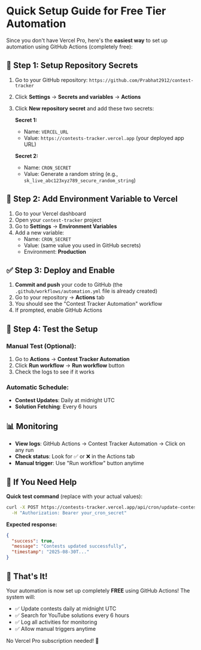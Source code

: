 # Quick Setup Guide for Free Tier Automation

Since you don't have Vercel Pro, here's the **easiest way** to set up automation using GitHub Actions (completely free):

## 🚀 Step 1: Setup Repository Secrets

1. Go to your GitHub repository: `https://github.com/Prabhat2912/contest-tracker`
2. Click **Settings** → **Secrets and variables** → **Actions**
3. Click **New repository secret** and add these two secrets:

   **Secret 1:**

   - Name: `VERCEL_URL`
   - Value: `https://contests-tracker.vercel.app` (your deployed app URL)

   **Secret 2:**

   - Name: `CRON_SECRET`
   - Value: Generate a random string (e.g., `sk_live_abc123xyz789_secure_random_string`)

## 🔧 Step 2: Add Environment Variable to Vercel

1. Go to your Vercel dashboard
2. Open your `contest-tracker` project
3. Go to **Settings** → **Environment Variables**
4. Add a new variable:
   - Name: `CRON_SECRET`
   - Value: (same value you used in GitHub secrets)
   - Environment: **Production**

## ✅ Step 3: Deploy and Enable

1. **Commit and push** your code to GitHub (the `.github/workflows/automation.yml` file is already created)
2. Go to your repository → **Actions** tab
3. You should see the "Contest Tracker Automation" workflow
4. If prompted, enable GitHub Actions

## 🎯 Step 4: Test the Setup

### Manual Test (Optional):

1. Go to **Actions** → **Contest Tracker Automation**
2. Click **Run workflow** → **Run workflow** button
3. Check the logs to see if it works

### Automatic Schedule:

- **Contest Updates**: Daily at midnight UTC
- **Solution Fetching**: Every 6 hours

## 📊 Monitoring

- **View logs**: GitHub Actions → Contest Tracker Automation → Click on any run
- **Check status**: Look for ✅ or ❌ in the Actions tab
- **Manual trigger**: Use "Run workflow" button anytime

## 🔧 If You Need Help

**Quick test command** (replace with your actual values):

```bash
curl -X POST https://contests-tracker.vercel.app/api/cron/update-contests \
  -H "Authorization: Bearer your_cron_secret"
```

**Expected response:**

```json
{
  "success": true,
  "message": "Contests updated successfully",
  "timestamp": "2025-08-30T..."
}
```

## 🎉 That's It!

Your automation is now set up completely **FREE** using GitHub Actions! The system will:

- ✅ Update contests daily at midnight UTC
- ✅ Search for YouTube solutions every 6 hours
- ✅ Log all activities for monitoring
- ✅ Allow manual triggers anytime

No Vercel Pro subscription needed! 🚀
